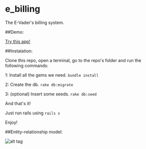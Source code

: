 # e_billing
The E-Vader's billing system.

##Demo:

[Try this app!](https://ebilling.herokuapp.com/)

##Instalation:

Clone this repo, open a terminal, go to the repo's folder and run the following commands:

1: Install all the gems we need.
 `bundle install`

2: Create the db.
`rake db:migrate`

3: (optional) Insert some seeds.
`rake db:seed`

And that's it!

Just run rails using  `rails s`

Enjoy!

##Entity–relationship model:

![alt tag](https://raw.githubusercontent.com/fedegratti/e_billing/master/ERD_E_Billing.png)
